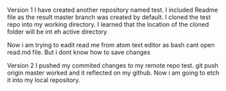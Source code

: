 Version 1
I have created another repository named test. I included Readme file as the
result master branch was created by default.
I cloned the test repo into my working directory. I learned that the location of
the cloned folder will be int eh active directory

Now i am trying to eadit read me from atom text editor as bash cant open read.md
file.
But i dont know how to save changes

Version 2
I pushed my commited changes to my remote repo test. git push origin master worked and it reflected on my github. Now i am going to etch it into my local repository. 
